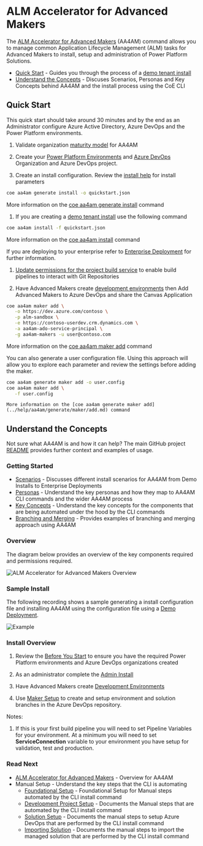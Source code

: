 # ALM Accelerator for Advanced Makers

The [ALM Accelerator for Advanced Makers](https://github.com/microsoft/coe-starter-kit/tree/main/CenterofExcellenceALMAccelerator) (AA4AM) 
command allows you to manage common Application Lifecycle Management (ALM) tasks for Advanced Makers to install, setup and administration of Power Platform Solutions. 

- [Quick Start](#quick-start) - Guides you through the process of a [demo tenant install](./scenarios/tenant-deployments.md#demonstration-deployment)
- [Understand the Concepts](#understand-the-concepts) - Discuses Scenarios, Personas and Key Concepts behind AA4AM and the install process using the CoE CLI

## Quick Start

This quick start should take around 30 minutes and by the end as an Administrator configure Azure Active Directory, Azure DevOps and the Power Platform environments.

1. Validate organization [maturity model](./maturity/readme.md#quick-start) for AA4AM

1. Create your [Power Platform Environments](./before-you-start.md#power-platform) and [Azure DevOps](./before-you-start.md#azure-devops) Organization and Azure DevOps project.

1. Create an install configuration. Review the [install help](../help/aa4am/install.md) for install parameters

```bash
coe aa4am generate install -o quickstart.json
```

   More information on the [coe aa4am generate install](../help/aa4am/generate/install.md) command

1. If you are creating a [demo tenant install](./scenarios/tenant-deployments.md#demonstration-deployment) use the following command

```bash
coe aa4am install -f quickstart.json
```

   More information on the [coe aa4am install](../help/aa4am/install.md) command

   If you are deploying to your enterprise refer to [Enterprise Deployment](./scenarios/tenant-deployments.md#enterprise-deployment) for further information.

1. [Update permissions for the project build service](https://github.com/microsoft/coe-starter-kit/blob/main/CenterofExcellenceALMAccelerator/SETUPGUIDE.md#update-permissions-for-the-project-build-service) to enable build pipelines to interact with Git Repositories

1. Have Advanced Makers create [development environments](./development-environments.md) then Add Advanced Makers to Azure DevOps and share the Canvas Application

```bash
coe aa4am maker add \
   -o https://dev.azure.com/contoso \
   -p alm-sandbox \
   -e https://contoso-userdev.crm.dynamics.com \
   -a aa4am-ado-service-principal \
   -g aa4am-makers -u user@contoso.com
```

   More information on the [coe aa4am maker add](../help/aa4am/maker/add.md) command

   You can also generate a user configuration file. Using this approach will allow you to explore each parameter and review the settings before adding the maker.

```bash
coe aa4am generate maker add -o user.config
coe aa4am maker add \
   -f user.config
```

    More information on the [coe aa4am generate maker add](../help/aa4am/generate/maker/add.md) command

## Understand the Concepts

Not sure what AA4AM is and how it can help? The main GitHub project [README](https://github.com/microsoft/coe-starter-kit/blob/main/CenterofExcellenceALMAccelerator/README.md) provides further context and examples of usage.

### Getting Started

- [Scenarios](./scenarios/readme.md) - Discusses different install scenarios for AA4AM from Demo Installs to Enterprise Deployments
- [Personas](./personas.md) - Understand the key personas and how they map to AA4AM CLI commands and the wider AA4AM process
- [Key Concepts](./key-concepts.md) - Understand the key concepts for the components that are being automated under the hood by the CLI commands
- [Branching and Merging](./branching-and-merging.md) - Provides examples of branching and merging approach using AA4AM

### Overview

The diagram below provides an overview of the key components required and permissions required.

![ALM Accelerator for Advanced Makers Overview](../images/aa4am-overview.jpg)

### Sample Install

The following recording shows a sample generating a install configuration file and installing AA4AM using the configuration file using a [Demo Deployment](./scenarios/tenant-deployments.md#demonstration-deployment).

![Example](./install.svg)

### Install Overview

1. Review the [Before You Start](./before-you-start.md) to ensure you have the required Power Platform environments and Azure DevOps organizations created

2. As an administrator complete the [Admin Install](./admin-install.md)

3. Have Advanced Makers create [Development Environments](./development-environments.md)

4. Use [Maker Setup](./maker-setup.md) to create and setup environment and solution branches in the Azure DevOps repository.

Notes:
1. If this is your first build pipeline you will need to set Pipeline Variables for your environment. At a minimum you will need to set **ServiceConnection** variable to your environment you have setup for validation, test and production.

### Read Next

- [ALM Accelerator for Advanced Makers](https://github.com/microsoft/coe-starter-kit/tree/main/CenterofExcellenceALMAccelerator) - Overview for AA4AM
- Manual Setup - Understand the key steps that the CLI is automating
  - [Foundational Setup](https://github.com/microsoft/coe-starter-kit/blob/main/CenterofExcellenceALMAccelerator/SETUPGUIDE.md#foundational-setup) - Foundational Setup for Manual steps automated by the CLI install command
  - [Development Project Setup](https://github.com/microsoft/coe-starter-kit/blob/main/CenterofExcellenceALMAccelerator/SETUPGUIDE.md#development-project-setup) - Documents the Manual steps that are automated by the CLI install command
  - [Solution Setup](https://github.com/microsoft/coe-starter-kit/blob/main/CenterofExcellenceALMAccelerator/SETUPGUIDE.md#solution-setup) - Documents the manual steps to setup Azure DevOps that are performed by the CLI install command
  - [Importing Solution](https://github.com/microsoft/coe-starter-kit/blob/main/CenterofExcellenceALMAccelerator/SETUPGUIDE.md#importing-the-solution-and-configuring-the-app) - Documents the manual steps to import the managed solution that are performed by the CLI install command